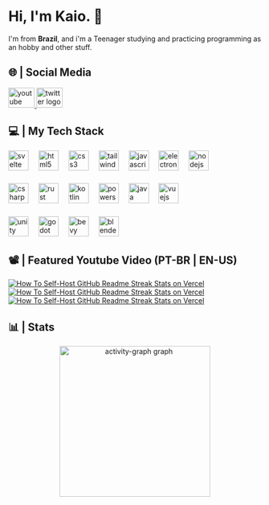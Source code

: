<h1>Hi, I'm Kaio. 👋</h1>

I'm from **Brazil**,
and i'm a Teenager studying and practicing programming as an hobby and other stuff.

<h2>🌐 | Social Media</h2>

<div align="left">
  <a href="https://www.youtube.com/@srkaio7882" target="_blank">
    <img src="https://raw.githubusercontent.com/maurodesouza/profile-readme-generator/master/src/assets/icons/social/youtube/default.svg" width="52" height="40" alt="youtube logo"  />
  </a>
  <a href="https://x.com/SrKaio05497576" target="_blank">
    <img src="https://raw.githubusercontent.com/maurodesouza/profile-readme-generator/master/src/assets/icons/social/twitter/default.svg" width="52" height="40" alt="twitter logo"  />
  </a>
</div>

<h2>💻 | My Tech Stack</h2>

<div align="left">
  <img src="https://skillicons.dev/icons?i=svelte" height="40" alt="svelte logo"  />
  <img width="12" />
  <img src="https://skillicons.dev/icons?i=html" height="40" alt="html5 logo"  />
  <img width="12" />
  <img src="https://skillicons.dev/icons?i=css" height="40" alt="css3 logo"  />
  <img width="12" />
  <img src="https://skillicons.dev/icons?i=tailwind" height="40" alt="tailwindcss logo"  />
  <img width="12" />
  <img src="https://skillicons.dev/icons?i=js" height="40" alt="javascript logo"  />
  <img width="12" />
  <img src="https://skillicons.dev/icons?i=electron" height="40" alt="electron logo"  />
  <img width="12" />
  <img src="https://skillicons.dev/icons?i=nodejs" height="40" alt="nodejs logo"  />
</div>

###

<div align="left">
  <img src="https://skillicons.dev/icons?i=cs" height="40" alt="csharp logo"  />
  <img width="12" />
  <img src="https://skillicons.dev/icons?i=rust" height="40" alt="rust logo"  />
  <img width="12" />
  <img src="https://skillicons.dev/icons?i=kotlin" height="40" alt="kotlin logo"  />
  <img width="12" />
  <img src="https://skillicons.dev/icons?i=powershell" height="40" alt="powershell logo"  />
  <img width="12" />
  <img src="https://skillicons.dev/icons?i=java" height="40" alt="java logo"  />
  <img width="12" />
  <img src="https://skillicons.dev/icons?i=vue" height="40" alt="vuejs logo"  />
</div>

###

<div align="left">
  <img src="https://skillicons.dev/icons?i=unity" height="40" alt="unity logo"  />
  <img width="12" />
  <img src="https://skillicons.dev/icons?i=godot" height="40" alt="godot logo"  />
  <img width="12" />
  <img src="https://skillicons.dev/icons?i=bevy" height="40" alt="bevy logo"  />
  <img width="12" />
  <img src="https://skillicons.dev/icons?i=blender" height="40" alt="blender logo"  />
</div>

<h2>📽️ | Featured Youtube Video (PT-BR | EN-US)</h2>
<a href="https://www.youtube.com/watch?v=sphdd5FV14w">
  <picture>
    <source media="(prefers-color-scheme: dark)" srcset="https://ytcards.demolab.com/?id=sphdd5FV14w&title=Eu+fiz+um+jogo+muito+BIZARRO+de+terror+para+meu+amigo+|+Devlog+2">
    <img src="https://ytcards.demolab.com/?id=sphdd5FV14w&title=Eu+fiz+um+jogo+muito+BIZARRO+de+terror+para+meu+amigo+|+Devlog+2" alt="How To Self-Host GitHub Readme Streak Stats on Vercel" title="Eu fiz um jogo muito BIZARRO de terror para meu amigo | Devlog 2">
  </picture>
</a>
<a href="https://www.youtube.com/watch?v=wsh6Xi-GeFI">
  <picture>
    <source media="(prefers-color-scheme: dark)" srcset="https://ytcards.demolab.com/?id=wsh6Xi-GeFI&title=Sr+Kaio+-+Zer0's+Theme+(Kaio's+Dream+2+OST)">
    <img src="https://ytcards.demolab.com/?id=wsh6Xi-GeFI&title=Sr+Kaio+-+Zer0's+Theme+(Kaio's+Dream+2+OST)" alt="How To Self-Host GitHub Readme Streak Stats on Vercel" title=" Sr Kaio - Zer0's Theme (Kaio's Dream 2 OST)">
  </picture>
</a>
<a href="https://www.youtube.com/watch?v=TaFW-7SrMsk">
  <picture>
    <source media="(prefers-color-scheme: dark)" srcset="https://ytcards.demolab.com/?id=TaFW-7SrMsk&title=Some+Scrapped+Animations">
    <img src="https://ytcards.demolab.com/?id=TaFW-7SrMsk&title=Some+Scrapped+Animations" alt="How To Self-Host GitHub Readme Streak Stats on Vercel" title="Some Scrapped Animations">
  </picture>
</a>
<h2>📊 | Stats</h2>

<div align="center">
  <img src="https://github-readme-activity-graph.vercel.app/graph?username=sr-kaio&radius=16&theme=nightowl&area=true&order=5" height="300" alt="activity-graph graph"  />
</div>

###
